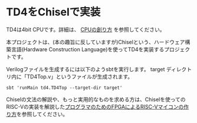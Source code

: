 TD4をChiselで実装
================

TD4は4bit CPUです。詳細は、 [CPUの創り方](https://www.amazon.co.jp/dp/4839909865/) を参照してください。

本プロジェクトは、(本の趣旨に反していますが)Chiselという、ハードウェア構築言語(Hardware Construction Language)を使ってTD4を実装するプロジェクトです。

Verilogファイルを生成するには以下のようsbtを実行します。 target ディレクトリ内に「TD4Top.v」というファイルが生成されます。

```
sbt 'runMain td4.TD4Top --target-dir target'
```

Chiselの文法の解説や、もっと実用的なものを求める方は、Chiselを使ってのRISC-Vの実装を解説した[プログラマのためのFPGAによるRISC-Vマイコンの作り方](https://www.amazon.co.jp/dp/B07G2CHSK3)を参照してください。

